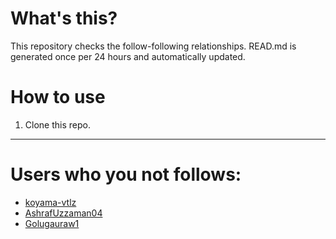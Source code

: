 # What's this?
This repository checks the follow-following relationships.
READ.md is generated once per 24 hours and automatically updated.
# How to use
1. Clone this repo.
 
 --- 
 
 # Users who you not follows: 
  
- [koyama-vtlz](https://github.com/koyama-vtlz/) 
- [AshrafUzzaman04](https://github.com/AshrafUzzaman04/) 
- [Golugauraw1](https://github.com/Golugauraw1/) 
